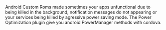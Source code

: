 Android Custom Roms made sometimes your apps unfunctional due to being killed in the background, notification messages do not appearing or your services being killed by agressive power saving mode.
The Power Optimization plugin give you android PowerManager methods with cordova.
